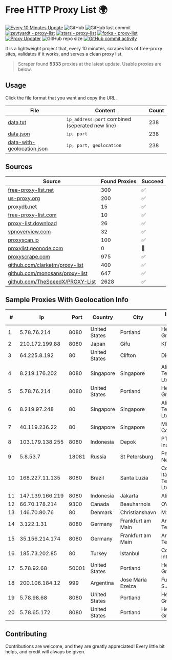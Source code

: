 
# Free HTTP Proxy List 🌍

[![Every 10 Minutes Update](https://github.com/mertguvencli/http-proxy-list/actions/workflows/main.yml/badge.svg?branch=main)](https://github.com/mertguvencli/http-proxy-list/actions/workflows/main.yml)
![GitHub](https://img.shields.io/github/license/mertguvencli/http-proxy-list)
![GitHub last commit](https://img.shields.io/github/last-commit/mertguvencli/http-proxy-list)
[![zevtyardt - proxy-list](https://img.shields.io/static/v1?label=zevtyardt&message=proxy-list&color=blue&logo=github)](https://github.com/zevtyardt/proxy-list "Go to GitHub repo")
[![stars - proxy-list](https://img.shields.io/github/stars/zevtyardt/proxy-list?style=social)](https://github.com/zevtyardt/proxy-list)
[![forks - proxy-list](https://img.shields.io/github/forks/zevtyardt/proxy-list?style=social)](https://github.com/zevtyardt/proxy-list)
[![Proxy Updater](https://github.com/zevtyardt/proxy-list/workflows/Proxy%20Updater/badge.svg)](https://github.com/zevtyardt/proxy-list/actions?query=workflow:"Proxy+Updater")
![GitHub repo size](https://img.shields.io/github/repo-size/zevtyardt/proxy-list)
[![GitHub commit activity](https://img.shields.io/github/commit-activity/m/zevtyardt/proxy-list?logo=commits)](https://github.com/zevtyardt/proxy-list/commits/main)

It is a lightweight project that, every 10 minutes, scrapes lots of free-proxy sites, validates if it works, and serves a clean proxy list.

> Scraper found **5333** proxies at the latest update. Usable proxies are below.

## Usage

Click the file format that you want and copy the URL.

|File|Content|Count|
|----|-------|-----|
|[data.txt](https://raw.githubusercontent.com/mertguvencli/http-proxy-list/main/proxy-list/data.txt)|`ip_address:port` combined (seperated new line)|238|
|[data.json](https://raw.githubusercontent.com/mertguvencli/http-proxy-list/main/proxy-list/data.json)|`ip, port`|238|
|[data-with-geolocation.json](https://raw.githubusercontent.com/mertguvencli/http-proxy-list/main/proxy-list/data-with-geolocation.json)|`ip, port, geolocation`|238|

## Sources

|Source|Found Proxies|Succeed|
|------|-------------|-------|
|[free-proxy-list.net](https://free-proxy-list.net)|300|✅|
|[us-proxy.org](https://www.us-proxy.org)|200|✅|
|[proxydb.net](http://proxydb.net)|15|✅|
|[free-proxy-list.com](https://free-proxy-list.com/?page=&port=&type%5B%5D=http&type%5B%5D=https&up_time=0&search=Search)|10|✅|
|[proxy-list.download](https://www.proxy-list.download/HTTP)|26|✅|
|[vpnoverview.com](https://vpnoverview.com/privacy/anonymous-browsing/free-proxy-servers)|32|✅|
|[proxyscan.io](https://www.proxyscan.io)|100|✅|
|[proxylist.geonode.com](https://proxylist.geonode.com/api/proxy-list?limit=300&page=1&sort_by=lastChecked&sort_type=desc&protocols=http,https)|0|🚫|
|[proxyscrape.com](https://api.proxyscrape.com/v2/?request=displayproxies&protocol=http&timeout=10000&country=all&ssl=all&anonymity=all)|975|✅|
|[github.com/clarketm/proxy-list](https://raw.githubusercontent.com/clarketm/proxy-list/master/proxy-list-raw.txt)|400|✅|
|[github.com/monosans/proxy-list](https://raw.githubusercontent.com/monosans/proxy-list/main/proxies/http.txt)|647|✅|
|[github.com/TheSpeedX/PROXY-List](https://raw.githubusercontent.com/TheSpeedX/PROXY-List/master/http.txt)|2628|✅|


## Sample Proxies With Geolocation Info

|#|Ip|Port|Country|City|Internet Service Provider|
|-|--|----|-------|----|-------------------------|
|1|5.78.76.214|8080|United States|Portland|Hetzner Online GmbH|
|2|210.172.199.88|8080|Japan|Gifu|KITAGATA|
|3|64.225.8.192|80|United States|Clifton|DigitalOcean, LLC|
|4|8.219.176.202|8080|Singapore|Singapore|Alibaba (US) Technology Co., Ltd.|
|5|5.78.76.214|8080|United States|Portland|Hetzner Online GmbH|
|6|8.219.97.248|80|Singapore|Singapore|Alibaba (US) Technology Co., Ltd.|
|7|40.119.236.22|80|Singapore|Singapore|Microsoft Corporation|
|8|103.179.138.255|8080|Indonesia|Depok|PT. Fiber Networks Indonesia|
|9|5.8.53.7|18081|Russia|St Petersburg|Petersburg Internet Network ltd|
|10|168.227.11.135|8080|Brazil|Santa Luzia|Companhia Itabirana TelecomunicaÔÔes Ltda|
|11|147.139.166.219|8080|Indonesia|Jakarta|Alibaba.com LLC|
|12|66.70.178.214|9300|Canada|Beauharnois|OVH SAS|
|13|146.70.80.76|80|Denmark|Christianshavn|M247 Europe SRL|
|14|3.122.1.31|8080|Germany|Frankfurt am Main|Amazon Technologies Inc.|
|15|35.156.214.174|8080|Germany|Frankfurt am Main|Amazon Technologies Inc.|
|16|185.73.202.85|80|Turkey|Istanbul|Comnet International|
|17|5.78.92.68|50001|United States|Portland|Hetzner Online GmbH|
|18|200.106.184.12|999|Argentina|Jose Maria Ezeiza|Fullnet Solutions S.A.S.|
|19|5.78.98.68|8080|United States|Portland|Hetzner Online GmbH|
|20|5.78.65.172|8080|United States|Portland|Hetzner Online GmbH|



## Contributing

Contributions are welcome, and they are greatly appreciated! Every
little bit helps, and credit will always be given.

